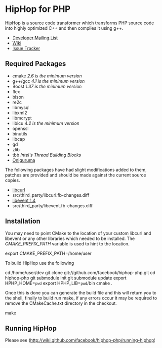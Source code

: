 # HipHop for PHP

HipHop is a source code transformer which transforms PHP source code into highly optimized C++ and then compiles it using g++.

* [Developer Mailing List](http://groups.google.com/group/hiphop-php-dev)
* [Wiki](http://wiki.github.com/facebook/hiphop-php)
* [Issue Tracker](http://github.com/facebook/hiphop-php/issues)

## Required Packages
* cmake *2.6 is the minimum version*
* g++/gcc *4.1 is the minimum version*
* Boost *1.37 is the minimum version*
* flex
* bison
* re2c
* libmysql
* libxml2
* libmcrypt
* libicu *4.2 is the minimum version*
* openssl
* binutils
* libcap
* gd
* zlib
* tbb *Intel's Thread Building Blocks*
* [Oniguruma](http://www.geocities.jp/kosako3/oniguruma/)

The following packages have had slight modifications added to them, patches are provided and should be made against the current source copies.

* [libcurl](http://curl.haxx.se/download.html)
* src/third_party/libcurl.fb-changes.diff
* [libevent 1.4](http://www.monkey.org/~provos/libevent/)
* src/third_party/libevent.fb-changes.diff

## Installation

You may need to point CMake to the location of your custom libcurl and libevent or any other libraries which needed to be installed. The *CMAKE_PREFIX_PATH* variable is used to hint to the location.

export CMAKE_PREFIX_PATH=/home/user

To build HipHop use the following

cd /home/user/dev
git clone git://github.com/facebook/hiphop-php.git
cd hiphop-php
git submodule init
git submodule update
export HPHP_HOME=`pwd`
export HPHP_LIB=`pwd`/bin
cmake .

Once this is done you can generate the build file and this will return you to the shell, finally to build run make, if any errors occur it may be required to remove the CMakeCache.txt directory in the checkout.

make

## Running HipHop

Please see (http://wiki.github.com/facebook/hiphop-php/running-hiphop)
